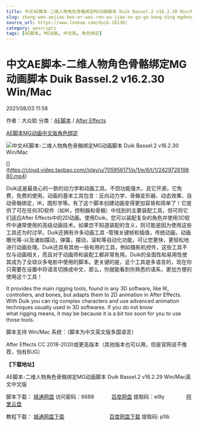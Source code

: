 ```yaml
---
title: 中文AE脚本-二维人物角色骨骼绑定MG动画脚本 Duik Bassel.2 v16.2.30 Win/Mac
slug: zhong-wen-aejiao-ben-er-wei-ren-wu-jiao-se-gu-ge-bang-ding-mgdong-hua-jiao-ben-duik-bassel-2-v16-2-30-win-mac
source_url: https://www.lookae.com/duik-16230/
category: aescripts
tags: [AE脚本, MG动画, 中文版, 角色绑定]
---
```

# 中文AE脚本-二维人物角色骨骼绑定MG动画脚本 Duik Bassel.2 v16.2.30 Win/Mac

2021/08/03 11:58

作者：大众脸
分类：[AE脚本](https://www.lookae.com/after-effects/aescripts/) / [After Effects](https://www.lookae.com/after-effects/)

[AE脚本](https://www.lookae.com/tag/ae%e8%84%9a%e6%9c%ac/)[MG动画](https://www.lookae.com/tag/mg%e5%8a%a8%e7%94%bb/)[中文版](https://www.lookae.com/tag/%e4%b8%ad%e6%96%87%e7%89%88/)[角色绑定](https://www.lookae.com/tag/%e8%a7%92%e8%89%b2%e7%bb%91%e5%ae%9a/)

![中文AE脚本-二维人物角色骨骼绑定MG动画脚本 Duik Bassel.2 v16.2.30 Win/Mac](https://www.lookae.com/wp-content/uploads/2019/11/Duik-Bassel-2.jpg "中文AE脚本-二维人物角色骨骼绑定MG动画脚本 Duik Bassel.2 v16.2.30 Win/Mac-LookAE.com")

[﻿[﻿]("https://cloud.video.taobao.com//play/u/705956171/p/1/e/6/t/1/242972619880.mp4)](https://cloud.video.taobao.com//play/u/705956171/p/1/e/6/t/1/242972619880.mp4)

Duik这是最良心的一款的动力学和动画工具。不但功能强大，且它开源，它免费，免费的使用。动画的基本工具包含：反向动力学、骨骼变形器、动态效果、自动骨骼绑定，IK，图形学等。有了这个脚本创建动画变得更加容易和简单了！它提供了可在任何3D软件（如IK，控制器和骨骼）中找到的主要装配工具，但可将它们适应After Effects中的2D动画。使用Duik，您可以装配复杂的角色并使用3D软件中通常使用的高级动画技术。如果您不知道装配的含义，则可能是因为使用这些工具还为时过早。Duik还拥有许多动画工具 -管理关键帧和插值，传统动画，动画曝光等-以及诸如摆动，弹簧，摆动，滚轮等自动化功能，可让您更快，更轻松地进行动画处理。Duik还具有其他一些有用的工具，例如摄影机控件，这些工具不仅与动画相关，而且对于动画师和装配工都非常有用。Duik的全面性和易用性使其成为了全球众多电影中使用的脚本。更关键的是，这个工具是多语言的，现在你只需要在设置中将语言切换成中文，那么，你就能看到你熟悉的语系，更加方便的使用这个工具！

It provides the main rigging tools, found in any 3D software, like IK, controllers, and bones, but adapts them to 2D animation in After Effects. With Duik you can rig complex characters and use advanced animation techniques usually used in 3D softwares. If you do not know what rigging means, it may be because it is a bit too soon for you to use those tools.

脚本支持 Win/Mac 系统：（脚本为中文英文版多国语言）

After Effects CC 2018-2020或更高版本（其他版本也可以用，但是官网说不推荐，怕有BUG）

**【下载地址】**

AE脚本-二维人物角色骨骼绑定MG动画脚本 Duik Bassel.2 v16.2.29 Win/Mac英文中文版

脚本下载： [城通网盘](https://089u.com/f/680462-504557419-6b80a1) 访问密码：6688            [百度网盘](https://pan.baidu.com/s/1LF9CTePLX1EhYD7JW_emkw) 提取码：ei9y               [阿里云盘](https://www.aliyundrive.com/s/pmvKGfALtk5)

教程下载： [城通网盘下载](https://089u.com/file/680462-450137231)                               [百度网盘下载](https://pan.baidu.com/s/1hVosNnZkXnSl_uUoK4yqFg?pwd=p1ib) 提取码: p1ib
